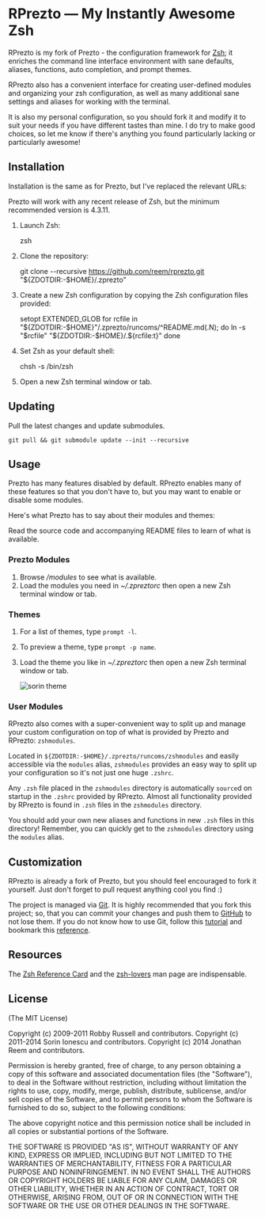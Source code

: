 RPrezto — My Instantly Awesome Zsh
==============================

RPrezto is my fork of Prezto - the configuration framework for [Zsh][1];
it enriches the command line interface environment with sane defaults,
aliases, functions, auto completion, and prompt themes.

RPrezto also has a convenient interface for creating user-defined modules
and organizing your zsh configuration, as well as many additional sane settings
and aliases for working with the terminal.

It is also my personal configuration, so you should fork it and modify it to
suit your needs if you have different tastes than mine. I do try to make good
choices, so let me know if there's anything you found particularly lacking or
particularly awesome!

Installation
------------

Installation is the same as for Prezto, but I've replaced the relevant URLs:

Prezto will work with any recent release of Zsh, but the minimum recommended
version is 4.3.11.

  1. Launch Zsh:

        zsh

  2. Clone the repository:

        git clone --recursive https://github.com/reem/rprezto.git "${ZDOTDIR:-$HOME}/.zprezto"

  3. Create a new Zsh configuration by copying the Zsh configuration files
     provided:

        setopt EXTENDED_GLOB
        for rcfile in "${ZDOTDIR:-$HOME}"/.zprezto/runcoms/^README.md(.N); do
          ln -s "$rcfile" "${ZDOTDIR:-$HOME}/.${rcfile:t}"
        done

  4. Set Zsh as your default shell:

        chsh -s /bin/zsh

  5. Open a new Zsh terminal window or tab.

Updating
--------

Pull the latest changes and update submodules.

    git pull && git submodule update --init --recursive

Usage
-----

Prezto has many features disabled by default. RPrezto enables many of these
features so that you don't have to, but you may want to enable or disable some
modules.

Here's what Prezto has to say about their modules and themes:

Read the source code and accompanying README files to learn of what is available.

### Prezto Modules

  1. Browse */modules* to see what is available.
  2. Load the modules you need in *~/.zpreztorc* then open a new Zsh terminal
     window or tab.

### Themes

  1. For a list of themes, type `prompt -l`.
  2. To preview a theme, type `prompt -p name`.
  3. Load the theme you like in *~/.zpreztorc* then open a new Zsh terminal
     window or tab.

     ![sorin theme][2]

### User Modules

RPrezto also comes with a super-convenient way to split up and manage your
custom configuration on top of what is provided by Prezto and RPrezto:
`zshmodules`.

Located in `${ZDOTDIR:-$HOME}/.zprezto/runcoms/zshmodules` and easily
accessible via the `modules` alias, `zshmodules` provides an easy way to split
up your configuration so it's not just one huge `.zshrc`.

Any `.zsh` file placed in the `zshmodules` directory is automatically `source`d on
startup in the `.zshrc` provided by RPrezto. Almost all functionality provided
by RPrezto is found in `.zsh` files in the `zshmodules` directory.

You should add your own new aliases and functions in new `.zsh` files in this
directory! Remember, you can quickly get to the `zshmodules` directory using
the `modules` alias.

Customization
-------------

RPrezto is already a fork of Prezto, but you should feel encouraged to fork it
yourself. Just don't forget to pull request anything cool you find :)

The project is managed via [Git][3]. It is highly recommended that you fork this
project; so, that you can commit your changes and push them to [GitHub][4] to
not lose them. If you do not know how to use Git, follow this [tutorial][5] and
bookmark this [reference][6].

Resources
---------

The [Zsh Reference Card][7] and the [zsh-lovers][8] man page are indispensable.

License
-------

(The MIT License)

Copyright (c) 2009-2011 Robby Russell and contributors.
Copyright (c) 2011-2014 Sorin Ionescu and contributors.
Copyright (c) 2014      Jonathan Reem and contributors.

Permission is hereby granted, free of charge, to any person obtaining a copy of
this software and associated documentation files (the "Software"), to deal in
the Software without restriction, including without limitation the rights to
use, copy, modify, merge, publish, distribute, sublicense, and/or sell copies
of the Software, and to permit persons to whom the Software is furnished to do
so, subject to the following conditions:

The above copyright notice and this permission notice shall be included in all
copies or substantial portions of the Software.

THE SOFTWARE IS PROVIDED "AS IS", WITHOUT WARRANTY OF ANY KIND, EXPRESS OR
IMPLIED, INCLUDING BUT NOT LIMITED TO THE WARRANTIES OF MERCHANTABILITY,
FITNESS FOR A PARTICULAR PURPOSE AND NONINFRINGEMENT. IN NO EVENT SHALL THE
AUTHORS OR COPYRIGHT HOLDERS BE LIABLE FOR ANY CLAIM, DAMAGES OR OTHER
LIABILITY, WHETHER IN AN ACTION OF CONTRACT, TORT OR OTHERWISE, ARISING FROM,
OUT OF OR IN CONNECTION WITH THE SOFTWARE OR THE USE OR OTHER DEALINGS IN THE
SOFTWARE.

[1]: http://www.zsh.org
[2]: http://i.imgur.com/nBEEZ.png "sorin theme"
[3]: http://git-scm.com
[4]: https://github.com
[5]: http://gitimmersion.com
[6]: http://gitref.org
[7]: http://www.bash2zsh.com/zsh_refcard/refcard.pdf
[8]: http://grml.org/zsh/zsh-lovers.html

